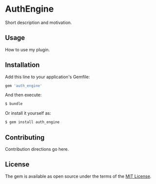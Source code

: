 # AuthEngine
Short description and motivation.

## Usage
How to use my plugin.

## Installation
Add this line to your application's Gemfile:

```ruby
gem 'auth_engine'
```

And then execute:
```bash
$ bundle
```

Or install it yourself as:
```bash
$ gem install auth_engine
```

## Contributing
Contribution directions go here.

## License
The gem is available as open source under the terms of the [MIT License](https://opensource.org/licenses/MIT).
